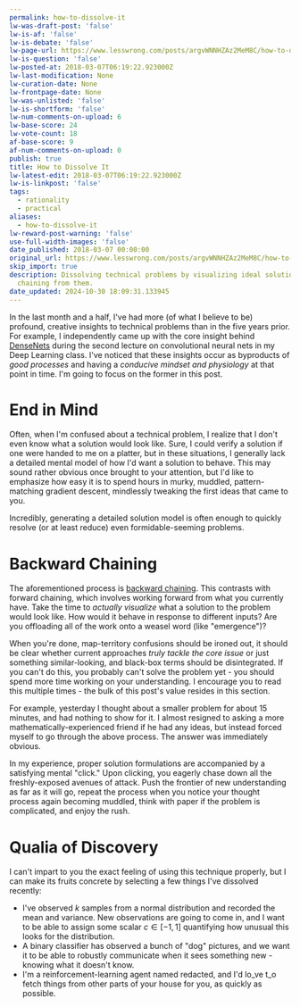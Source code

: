 ```yaml
---
permalink: how-to-dissolve-it
lw-was-draft-post: 'false'
lw-is-af: 'false'
lw-is-debate: 'false'
lw-page-url: https://www.lesswrong.com/posts/argvWNNHZAz2MeM8C/how-to-dissolve-it
lw-is-question: 'false'
lw-posted-at: 2018-03-07T06:19:22.923000Z
lw-last-modification: None
lw-curation-date: None
lw-frontpage-date: None
lw-was-unlisted: 'false'
lw-is-shortform: 'false'
lw-num-comments-on-upload: 6
lw-base-score: 24
lw-vote-count: 18
af-base-score: 9
af-num-comments-on-upload: 0
publish: true
title: How to Dissolve It
lw-latest-edit: 2018-03-07T06:19:22.923000Z
lw-is-linkpost: 'false'
tags:
  - rationality
  - practical
aliases:
  - how-to-dissolve-it
lw-reward-post-warning: 'false'
use-full-width-images: 'false'
date_published: 2018-03-07 00:00:00
original_url: https://www.lesswrong.com/posts/argvWNNHZAz2MeM8C/how-to-dissolve-it
skip_import: true
description: Dissolving technical problems by visualizing ideal solutions and backward
  chaining from them.
date_updated: 2024-10-30 18:09:31.133945
---
```




In the last month and a half, I've had more (of what I believe to be) profound, creative insights to technical problems than in the five years prior. For example, I independently came up with the core insight behind [DenseNets](https://arxiv.org/abs/1608.06993) during the second lecture on convolutional neural nets in my Deep Learning class. I've noticed that these insights occur as byproducts of _good processes_ and having a _conducive mindset and physiology_ at that point in time. I'm going to focus on the former in this post.

# End in Mind

Often, when I'm confused about a technical problem, I realize that I don't even know what a solution would look like. Sure, I could verify a solution if one were handed to me on a platter, but in these situations, I generally lack a detailed mental model of how I'd want a solution to behave. This may sound rather obvious once brought to your attention, but I'd like to emphasize how easy it is to spend hours in murky, muddled, pattern-matching gradient descent, mindlessly tweaking the first ideas that came to you.

Incredibly, generating a detailed solution model is often enough to quickly resolve (or at least reduce) even formidable-seeming problems.

# Backward Chaining

The aforementioned process is [backward chaining](https://en.wikipedia.org/wiki/Backward_chaining). This contrasts with forward chaining, which involves working forward from what you currently have. Take the time to _actually visualize_ what a solution to the problem would look like. How would it behave in response to different inputs? Are you offloading all of the work onto a weasel word (like "emergence")?

When you're done, map-territory confusions should be ironed out, it should be clear whether current approaches _truly_ _tackle the core issue_ or just something similar-looking, and black-box terms should be disintegrated. If you can't do this, you probably can't solve the problem yet - you should spend more time working on your understanding. I encourage you to read this multiple times - the bulk of this post's value resides in this section.

For example, yesterday I thought about a smaller problem for about 15 minutes, and had nothing to show for it. I almost resigned to asking a more mathematically-experienced friend if he had any ideas, but instead forced myself to go through the above process. The answer was immediately obvious.

In my experience, proper solution formulations are accompanied by a satisfying mental "click." Upon clicking, you eagerly chase down all the freshly-exposed avenues of attack. Push the frontier of new understanding as far as it will go, repeat the process when you notice your thought process again becoming muddled, think with paper if the problem is complicated, and enjoy the rush.

# Qualia of Discovery

I can't impart to you the exact feeling of using this technique properly, but I can make its fruits concrete by selecting a few things I've dissolved recently:

- I've observed  $k$ samples from a normal distribution and recorded the mean and variance. New observations are going to come in, and I want to be able to assign some scalar  $c \in [-1,1]$ quantifying how unusual this looks for the distribution.
- A binary classifier has observed a bunch of "dog" pictures, and we want it to be able to robustly communicate when it sees something new - knowing what it doesn't know.
- I'm a reinforcement-learning agent named <span class="corrupted">redacted</span>, and I'd lo_ve t_o fetch things from other parts of your house for you, as quickly as possible.
